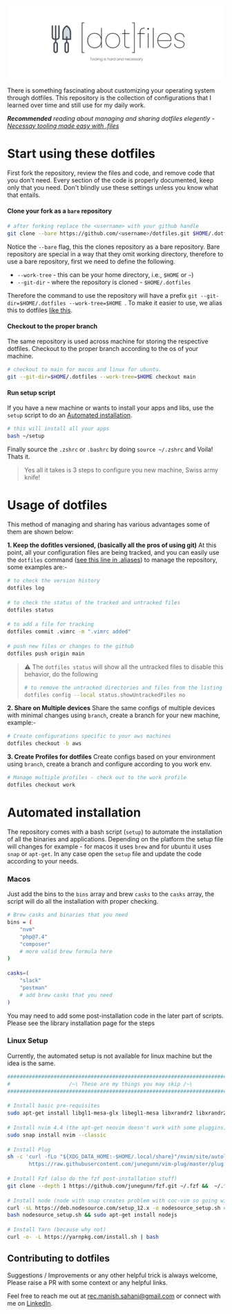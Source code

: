 ![banner.jpe](/static/banner.jpg)

There is something fascinating about customizing your operating system through dotfiles. This repository is the collection of configurations that I learned over time and still use for my daily work.

***Recommended** reading about managing and sharing dotfiles elegently - [Necessay tooling made easy with .files](https://www.kalkayan.io/posts/tooling-with-dotfiles/)*

# Start using these dotfiles

First fork the repository, review the files and code, and remove code that you don't need. Every section of the code is properly documented, keep only that you need. Don't blindly use these settings unless you know what that entails.

<!-- > *If you wish to understand these configurations in depth, read - [hades configs]().* -->

#### Clone your fork as a `bare` repository

```bash
# after forking replace the <username> with your github handle
git clone --bare https://github.com/<username>/dotfiles.git $HOME/.dotfiles
````

Notice the `--bare` flag, this the clones repository as a bare repository. Bare repository are special in a way that they omit working directory, therefore to use a bare repository, first we need to define the following.
- `--work-tree` - this can be your home directory, i.e., `$HOME` or `~`)
- `--git-dir` - where the repository is cloned - `$HOME/.dotfiles`

Therefore the command to use the repository will have a prefix `git --git-dir=$HOME/.dotfiles --work-tree=$HOME `. To make it easier to use, we alias this to dotfiles [like this](https://github.com/kalkayan/dotfiles/blob/main/.aliases#L70).

#### Checkout to the proper branch

The same repository is used across machine for storing the respective dotfiles. Checkout to the proper branch according to the os of your machine.
```bash
# checkout to main for macos and linux for ubuntu.
git --git-dir=$HOME/.dotfiles --work-tree=$HOME checkout main
```

#### Run setup script

If you have a new machine or wants to install your apps and libs, use the `setup` script to do an [Automated installation](#automated-installation).
```bash
# this will install all your apps
bash ~/setup
```

Finally source the `.zshrc` or `.bashrc` by doing `source ~/.zshrc` and Voila! Thats it. 

> Yes all it takes is 3 steps to configure you new machine, Swiss army knife!


# Usage of dotfiles

This method of managing and sharing has various advantages some of them are shown below:

**1. Keep the dofitles versioned, (basically all the pros of using git)**
At this point, all your configuration files are being tracked, and you can easily use the `dotfiles` command ([see this line in .aliases](https://github.com/kalkayan/dotfiles/blob/main/.aliases#L69)) to manage the repository, some examples are:-
```bash
# to check the version history 
dotfiles log

# to check the status of the tracked and untracked files 
dotfiles status

# to add a file for tracking
dotfiles commit .vimrc -m ".vimrc added"

# push new files or changes to the github
dotfiles push origin main
```

> :warning: The `dotfiles status` will show all the untracked files to disable this behavior, do the following
>
> ```bash 
> # to remove the untracked directories and files from the listing
> dotfiles config --local status.showUntrackedFiles no 
> ```

**2. Share on Multiple devices**
Share the same configs of multiple devices with minimal changes using `branch`, create a branch for your new machine, example:-

```bash
# Create configurations specific to your aws machines
dotfiles checkout -b aws
```

**3. Create Profiles for dotfiles**
Create configs based on your environment using `branch`, create a branch and configure according to you work env.
```bash
# Manage multiple profiles - check out to the work profile 
dotfiles checkout work
```

# Automated installation 

The repository comes with a bash script (`setup`) to automate the installation of all the binaries and applications. Depending on the platform the setup file will changes for example - for macos it uses `brew` and for ubuntu it uses `snap` or `apt-get`. In any case open the `setup` file and update the code according to your needs.

### Macos 

Just add the bins to the `bins` array and brew `casks` to the `casks` array, the script will do all the installation with proper checking.
```bash
# Brew casks and binaries that you need
bins = (
    "nvm"
    "php@7.4"
    "composer"
    # more valid brew formula here
)

casks=(
    "slack"
    "postman"
    # add brew casks that you need 
)
```

You may need to add some post-installation code in the later part of scripts. Please see the library installation page for the steps

### Linux Setup

Currently, the automated setup is not available for linux machine but the idea is the same.

```bash
##############################################################################
#                   /~\ These are my things you may skip /~\                 #
##############################################################################

# Install basic pre-requisites 
sudo apt-get install libgl1-mesa-glx libegl1-mesa libxrandr2 libxrandr2 libxss1 libxcursor1 libxcomposite1 libasound2 libxi6 libxtst6

# Install nvim 4.4 (the apt-get neovim doesn't work with some pluggins)
sudo snap install nvim --classic

# Install Plug
sh -c 'curl -fLo "${XDG_DATA_HOME:-$HOME/.local/share}"/nvim/site/autoload/plug.vim --create-dirs \
       https://raw.githubusercontent.com/junegunn/vim-plug/master/plug.vim'

# Install Fzf (also do the fzf post-installation stuff)
git clone --depth 1 https://github.com/junegunn/fzf.git ~/.fzf &&  ~/.fzf/install

# Install node (node with snap creates problem with coc-vim so going with the classical way)
curl -sL https://deb.nodesource.com/setup_12.x -o nodesource_setup.sh # replace 12 with Version.
bash nodesource_setup.sh && sudo apt-get install nodejs

# Install Yarn (because why not)
curl -o- -L https://yarnpkg.com/install.sh | bash
```

## Contributing to dotfiles

Suggestions / Improvements or any other helpful trick is always welcome, Please raise a PR with some context or any helpful links.

Feel free to reach me out at [rec.manish.sahani@gmail.com](mailto:rec.manish.sahani@gmail.com) or connect with me on [LinkedIn](https://www.linkedin.com/in/manishsahani).


<!-- 
> The article mainly applies to macOS and debians, but Improvements or contributions for other platforms are more than welcome.  -->
